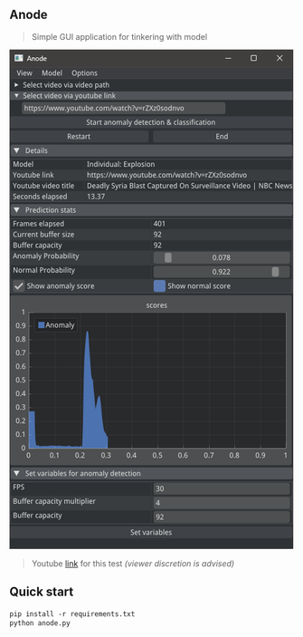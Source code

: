 ## Anode
> Simple GUI application for tinkering with model

![thumbnail](./images/thumbnail.png)
> Youtube [link](https://www.youtube.com/watch?v=rZXz0sodnvo) for this test *_(viewer discretion is advised)_*

## Quick start
``` console
pip install -r requirements.txt
python anode.py
```
